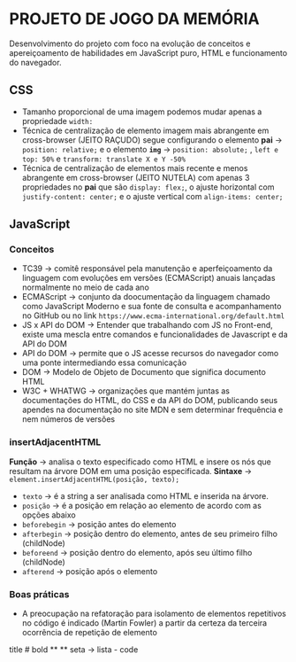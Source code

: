 # PROJETO DE JOGO DA MEMÓRIA
Desenvolvimento do projeto com foco na evolução de conceitos e apereiçoamento de habilidades em JavaScript puro, HTML e funcionamento do navegador.

## CSS
- Tamanho proporcional de uma imagem podemos mudar apenas a propriedade `width:`
- Técnica de centralização de elemento imagem mais abrangente em cross-browser (JEITO RAÇUDO) segue configurando o elemento **pai** &rarr; `position: relative;` e o elemento **`img`** &rarr; `position: absolute;` , `left e top: 50%` e `transform: translate X e Y -50% `
- Técnica de centralização de elementos mais recente e menos abrangente em cross-browser (JEITO NUTELA) com apenas 3 propriedades no **pai** que são `display: flex;`, o ajuste horizontal com `justify-content: center;` e o ajuste vertical com `align-items: center;`

## JavaScript
### Conceitos
- TC39 &rarr; comitê responsável pela manutenção e aperfeiçoamento da linguagem com evoluções em versões (ECMAScript) anuais lançadas normalmente no meio de cada ano
- ECMAScript &rarr; conjunto da doocumentação da linguagem chamado como JavaScript Moderno e sua fonte de consulta e acompanhamento no GitHub ou no link `https://www.ecma-international.org/default.html`
- JS x API do DOM &rarr; Entender que trabalhando com JS no Front-end, existe uma mescla entre comandos e funcionalidades de Javascript e da API do DOM
- API do DOM &rarr; permite que o JS acesse recursos do navegador como uma ponte intermediando essa comunicação
- DOM &rarr; Modelo de Objeto de Documento que significa documento HTML
- W3C + WHATWG &rarr; organizações que mantém juntas as documentações do HTML, do CSS e da API do DOM, publicando seus apendes na documentação no site MDN e sem determinar frequência e nem números de versões

### insertAdjacentHTML
**Função** &rarr; analisa o texto especificado como HTML e insere os nós que resultam na árvore DOM em uma posição especificada.
**Sintaxe**  &rarr; `element.insertAdjacentHTML(posição, texto);`
- `texto` &rarr; é a string a ser analisada como HTML e inserida na árvore.
- `posição` &rarr; é a posição em relação ao elemento de acordo com as opções abaixo
- `beforebegin` &rarr; posição antes do elemento
- `afterbegin` &rarr; posição dentro do elemento, antes de seu primeiro filho (childNode)
- `beforeend` &rarr; posição dentro do elemento, após seu último filho (childNode)
- `afterend` &rarr; posição após o elemento

### Boas práticas
- A preocupação na refatoração para isolamento de elementos repetitivos no código é indicado (Martin Fowler) a partir da certeza da terceira ocorrência de repetição de elemento







title   #
bold    ** **
seta    &rarr;
lista   - 
code    ` `




